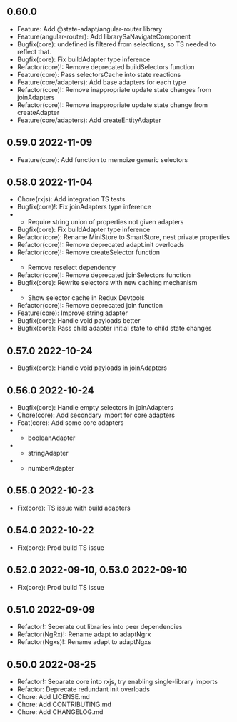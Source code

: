 ## 0.60.0

- Feature: Add @state-adapt/angular-router library
- Feature(angular-router): Add librarySaNavigateComponent
- Bugfix(core): undefined is filtered from selections, so TS needed to reflect that.
- Bugfix(core): Fix buildAdapter type inference
- Refactor(core)!: Remove deprecated buildSelectors function
- Feature(core): Pass selectorsCache into state reactions
- Feature(core/adapters): Add base adapters for each type
- Refactor(core)!: Remove inappropriate update state changes from joinAdapters
- Refactor(core)!: Remove inappropriate update state change from createAdapter
- Feature(core/adapters): Add createEntityAdapter

## 0.59.0 2022-11-09

- Feature(core): Add function to memoize generic selectors

## 0.58.0 2022-11-04

- Chore(rxjs): Add integration TS tests
- Bugfix(core)!: Fix joinAdapters type inference
- - Require string union of properties not given adapters
- Bugfix(core): Fix buildAdapter type inference
- Refactor(core): Rename MiniStore to SmartStore, nest private properties
- Refactor(core)!: Remove deprecated adapt.init overloads
- Refactor(core)!: Remove createSelector function
- - Remove reselect dependency
- Refactor(core)!: Remove deprecated joinSelectors function
- Bugfix(core): Rewrite selectors with new caching mechanism
- - Show selector cache in Redux Devtools
- Refactor(core)!: Remove deprecated join function
- Feature(core): Improve string adapter
- Bugfix(core): Handle void payloads better
- Bugfix(core): Pass child adapter initial state to child state changes

## 0.57.0 2022-10-24

- Bugfix(core): Handle void payloads in joinAdapters

## 0.56.0 2022-10-24

- Bugfix(core): Handle empty selectors in joinAdapters
- Chore(core): Add secondary import for core adapters
- Feat(core): Add some core adapters
- - booleanAdapter
- - stringAdapter
- - numberAdapter

## 0.55.0 2022-10-23

- Fix(core): TS issue with build adapters

## 0.54.0 2022-10-22

- Fix(core): Prod build TS issue

## 0.52.0 2022-09-10, 0.53.0 2022-09-10

- Fix(core): Prod build TS issue

## 0.51.0 2022-09-09

- Refactor!: Seperate out libraries into peer dependencies
- Refactor(NgRx)!: Rename adapt to adaptNgrx
- Refactor(Ngxs)!: Rename adapt to adaptNgxs

## 0.50.0 2022-08-25

- Refactor!: Separate core into rxjs, try enabling single-library imports
- Refactor: Deprecate redundant init overloads
- Chore: Add LICENSE.md
- Chore: Add CONTRIBUTING.md
- Chore: Add CHANGELOG.md
